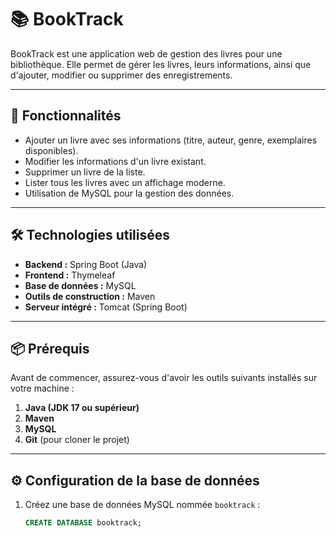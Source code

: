 # 📚 BookTrack

BookTrack est une application web de gestion des livres pour une bibliothèque. Elle permet de gérer les livres, leurs informations, ainsi que d'ajouter, modifier ou supprimer des enregistrements.

---

## 🚀 Fonctionnalités

- Ajouter un livre avec ses informations (titre, auteur, genre, exemplaires disponibles).
- Modifier les informations d'un livre existant.
- Supprimer un livre de la liste.
- Lister tous les livres avec un affichage moderne.
- Utilisation de MySQL pour la gestion des données.

---

## 🛠️ Technologies utilisées

- **Backend :** Spring Boot (Java)
- **Frontend :** Thymeleaf
- **Base de données :** MySQL
- **Outils de construction :** Maven
- **Serveur intégré :** Tomcat (Spring Boot)

---

## 📦 Prérequis

Avant de commencer, assurez-vous d'avoir les outils suivants installés sur votre machine :

1. **Java (JDK 17 ou supérieur)**
2. **Maven**
3. **MySQL**
4. **Git** (pour cloner le projet)

---

## ⚙️ Configuration de la base de données

1. Créez une base de données MySQL nommée `booktrack` :

   ```sql
   CREATE DATABASE booktrack;
